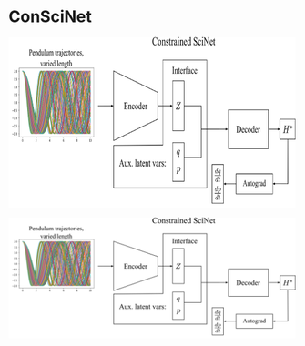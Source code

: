 # ConSciNet
<img src="figures/ConSciNet_arch.png" width="800" height="300"/>

![](figures/ConSciNet_arch.png)
